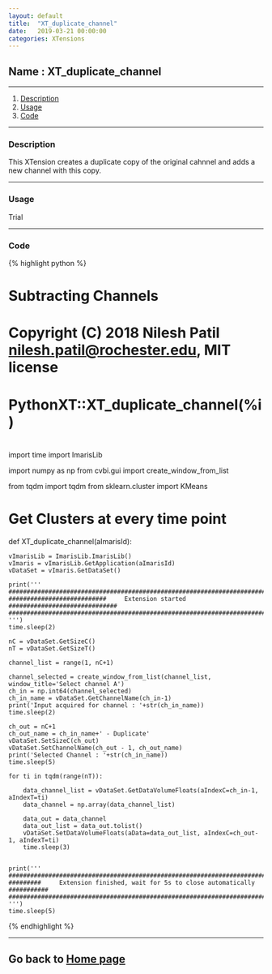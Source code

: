 ```yaml
---
layout: default
title:  "XT_duplicate_channel"
date:   2019-03-21 00:00:00
categories: XTensions
---
```


## Name : XT_duplicate_channel

---

01. [Description](#description)
02. [Usage](#usage)
03. [Code](#code)

---

### Description

This XTension creates a duplicate copy of the original cahnnel and adds a new channel with this copy.

---

### Usage

Trial

---

### Code

{% highlight python %}

# Subtracting Channels
#
#  Copyright (C) 2018 Nilesh Patil <nilesh.patil@rochester.edu>, MIT license
#
#    <CustomTools>
#      <Menu name = "Python plugins">
#       <Submenu name = "Channel Mods">
#        <Item name="Duplicate Channel" icon="Python" tooltip="Copy one channel and append to the list">
#         <Command>PythonXT::XT_duplicate_channel(%i)</Command>
#        </Item>
#       </Submenu>
#      </Menu>
#    </CustomTools>


import time
import ImarisLib


import numpy as np
from cvbi.gui import create_window_from_list

from tqdm import tqdm
from sklearn.cluster import KMeans

# Get Clusters at every time point


def XT_duplicate_channel(aImarisId):

    vImarisLib = ImarisLib.ImarisLib()
    vImaris = vImarisLib.GetApplication(aImarisId)
    vDataSet = vImaris.GetDataSet()

    print('''
    ####################################################################################
    ###########################     Extension started     ##############################
    ####################################################################################
    ''')
    time.sleep(2)

    nC = vDataSet.GetSizeC()
    nT = vDataSet.GetSizeT()

    channel_list = range(1, nC+1)

    channel_selected = create_window_from_list(channel_list, window_title='Select channel A')
    ch_in = np.int64(channel_selected)
    ch_in_name = vDataSet.GetChannelName(ch_in-1)
    print('Input acquired for channel : '+str(ch_in_name))
    time.sleep(2)

    ch_out = nC+1
    ch_out_name = ch_in_name+' - Duplicate'
    vDataSet.SetSizeC(ch_out)
    vDataSet.SetChannelName(ch_out - 1, ch_out_name)
    print('Selected Channel : '+str(ch_in_name))
    time.sleep(5)

    for ti in tqdm(range(nT)):

        data_channel_list = vDataSet.GetDataVolumeFloats(aIndexC=ch_in-1, aIndexT=ti)
        data_channel = np.array(data_channel_list)

        data_out = data_channel
        data_out_list = data_out.tolist()
        vDataSet.SetDataVolumeFloats(aData=data_out_list, aIndexC=ch_out-1, aIndexT=ti)
        time.sleep(3)


    print('''
    ####################################################################################
    #########     Extension finished, wait for 5s to close automatically     ###########
    ####################################################################################
    ''')
    time.sleep(5)


{% endhighlight %}

---

## Go back to [Home page][go-back-to-home]

[go-back-to-home]: https://cvbi.github.io/python-XTensions
